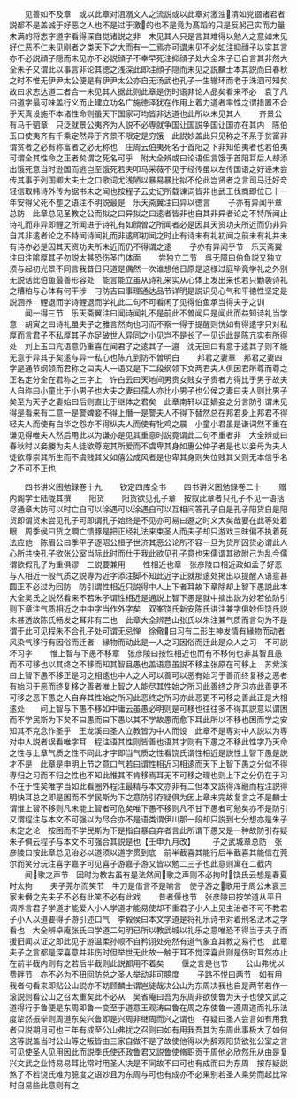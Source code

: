 <!-- { "loadSidebar": true } -->
　　见善如不及章　或以此章对沮溺文人之流説或以此章对激浊清如党锢诸君者説都不是盖诚于好恶之人也不是过于激的也不是竟为髙蹈的只是反躬己实而力量未满的将志字道字看得深自觉诸説之非　未见其人只是言其难得以勉人之意如未见好仁恶不仁未见刚者之类天下之大而有一二焉亦可谓未见不必如注抑顔子以实其言亦不必説顔子隠而未见亦不必説顔子不幸早死注抑顔子处大全朱子已自言其非然大全朱子又谓此以事言非论其徳之浅深此即注顔子隠而未见之説麟士本其説而曰春秋之时不惟无伊尹太公便是有伊尹太公亦自无汤武也孔子一生辙环而老于洙泗可知矣故曰求志达道二者合一未见其人据此则此章是伤时语非论人品矣看来不必　袁了凡曰道字最可味盖行义而止建立功名广施徳泽犹在作用上着力道者率性之谓措置不合乎天真设施不本诸性命则虽天下国家可均皆非达道也此所以未见其人
　　齐景公有马千驷章　只泛就景公夷齐为人説不必専就争国让国説争国让国亦在其内　陈伯玉曰使夷齐有千乘定然异于齐景不限定是穷饿　此説妙盖此只见称之不系于贫富非谓贫者之必有称富者之必无称也　庄周云伯夷死名于首阳之下非知伯夷者也若伯夷可谓全其性命之正者矣谓之死名可乎　附大全辨或曰论语但言饿于首阳耳后人却添出饿死意当时逊国而逃岂至饿死若夫叩马采薇不见于经传虽以左传国语之好诬未尝传其事于列国卿大夫士之口歌词尤浅陋以暴易暴比拟不伦此岂贤者之言司马迁好竒轻信取韩诗外传为据书未之闻也按程子云史记所载谏词皆非也武王伐商即位已十一年安得父死不塟之语注不明説最是　乐天斋翼注曰异以徳言
　　子亦有异闻乎章总防　此章总见圣教之公而拟之曰异拟之曰逺者皆非也自其非异者论之不特所闻止诗礼而非异即鲤之所闻进于诗礼有如顔曽之所闻者必是因其天资功夫所近而仍非异自其非逺者论之不特闻诗闻礼而非逺即初闻之时止有诗未有礼初闻之前未有礼并未有诗亦必是因其天资功夫所未近而仍不得谓之逺
　　子亦有异闻乎节　乐天斋翼注曰注隂厚其子勿説太甚恐伤圣门体面
　　尝独立二节　呉无障曰伯鱼説又独立须与起初光景不同言我昔日只道是偶然一次谁想他日原是这様过庭毕竟学礼之外别无説话此伯鱼最善形容处　能言能立虽从诗礼来实从心体上发出来也若只勦袭诗礼之糟粕与心体有何干涉　刁防吉曰事理通达品节详明是説识见心气和平徳性坚定是説涵养　鲤退而学诗鲤退而学礼此二句不可看闲了见得伯鱼承当得夫子之训
　　闻一得三节　乐天斋翼注曰闻诗闻礼不是前此不曽闻只是闻此而益知诗礼当学意　胡寅之曰诗礼虽夫子之雅言然向也习而不察一得于提醒则恍如有得逺字只对私厚而言君子不私厚其子亦足破世人异同之小见岂不是长了一见识此是陈亢实有所得处　刘上玉曰亢语意仍重喜在闻君子之逺其子一邉　沈无回曰有意于逺其子则不能无意于异其子矣逺与异一私心也陈亢到防不曽明白
　　邦君之妻章　邦君之妻四字是通节纲领而君称之曰夫人一语又是下二段纲领下文两君夫人俱因君所尊而尊之正名定分全在君称之三字上　许白云曰天地间男贵女贱女子贵者方得比于男子故夫人自称曰小童比于小男子也大夫之妻曰孺人亦比小男子也公侯之妻曰夫人则比男子矣至为天子之妻始曰后则直比于继体之君矣　此章南轩以正嫡妾之分言防引谓未见得是看来有二意一是警婢妾不得上僭一是警夫人不得下替然总在邦君身上邦君不得轻夫人而使有白华之怨亦不得纵夫人而使有牝鸡之晨　小童小君虽是谦词然不重在谦见得唯夫人然后用此以为谦亦是见其重意时説竟谓此二句不重者非　大全辨或曰春秋时以妾媵为夫人徒欲尊宠其所爱而不虞卑其身如惠公仲子者是也以妾母为夫人徒欲尊崇其所生而不虞贱其父如僖公成风者是也卑其身则失位贱其父则无本信乎名之不可不正也






　　四书讲义困勉録卷十九
　　钦定四库全书
　　四书讲义困勉録卷二十
　　赠内阁学士陆陇其撰
　　阳货
　　阳货欲见孔子章　按叙此章者只孔子不见一语括尽通章大防可以时亡自可以涂遇可以涂遇自可以互相问答孔子自是孔子阳货自是阳货即谓货未尝见孔子可即谓孔子始终是不见亦可易曰遯之时义大矣哉要在此等处着眼　周季侯曰货之瞷亡馈豚是把正经礼法来束圣人而夫子却只游戏三昩偏不执着死法应他　陈眉公曰季平子逐昭公桓子世济其恶公论所不容一旦为货所囚货必谓此人心所共快孔子欲张公室当际此时而仕于我此欲见孔子意也宋儒谓其欲附己为乱今儒谓欲假孔子为重俱谬　三説要兼用
　　性相近也章　张彦陵曰相近政如孟子好恶与人相近一般气质之説専为近字添注脚不知此近字正就那逺处掲出以提醒人语意甚圆正不必过为回防　防引谓性相近只説得中人上下者耳故下章除却上智下愚説此本大全吴氏之説然看来不若朱子谓性相近是通説上智下愚是就中摘出説为妙若依防引则下章注气质相近之中中字当作外字矣　双峯饶氏新安陈氏讲注兼字俱妙但饶氏説未甚透故陈氏畅发之耳非有二也　此章大全辨芑山张氏以朱注兼气质而言句为不是谓于此可见程朱不合孔子处可谓无忌惮　徐儆曰习有二形生神发情有縁物而动者风染气移行有因俗而迁者　縁物而动此是一人之习因俗而迁此是众人之习　不可説坏习字
　　惟上智与下愚不移章　张彦陵曰按性相近也而有不移何也非其智且愚而不可移也以其终之不移而知其智且愚也盖语意虽説不移主张原在可移上　苏紫溪曰上智下愚不移正是习之相逺也中人之人可以善可以恶有始习于善而终复移之恶者有始习于恶而终复移之善者唯上智之人能尽其性始之所习此善终之所习亦此善更不可移之恶下愚之人自弃其性始之所习此恶终之所习亦此恶更不可移之善此正是大相逺处　　问上智与下愚不移如中庸云虽愚必明则是可移也往往多不得其説意以谓困而不学民斯为下矣不曰愚而曰下愚以其不学故愚而愈下耳此所以不移也困而学之安知其不克念作圣乎　王龙溪曰圣人立教皆为中人而设　此章不是専对中人説以为専对中人説者误看唯字耳　程注语其性则皆善也语其才则有下愚之不移此性字乃天命之性与上章气质之性不同此才字即当气质之性看饶氏谓性相近是説性上智下愚是説才不是　此章是申明上节之意口气若曰谓性相近习相逺而天下上智下愚之分似不得専归之习而不归之性也不知此惟其不肯移焉耳无不可移之理也则上下之分仍在于习不在于性矣唯字当如此看圈外程注最精与本文亦非有二但本文説得浑融而程注説得明快耳总之即是困而不学民斯为下之意防引存疑俱为因上章未完故复言之不是麟士谓惟上智不移则凡未能上智者可危矣唯下愚不移则凡不甘下愚者可勉矣亦不是防引又谓程注与本文不可强以为尽合亦不是语类谓伊川那一段却只説到七分想亦是朱子未定之论　按困而不学民斯为下是指自暴自弃者言此所谓下愚又是一种故防引存疑朱子俱云程子与本文不可强合其説是也【壬申九月改】
　　子之武城章总防　张彦陵曰按此章总见治必以道须以道字贯到底　前半截喜其能行后半截喜其能信在莞尔而笑分玩注喜字嘉字可见喜子游嘉子游又皆以勉二三子也此意则寓在二截内
　　闻歌之声节　因时为教古虽有是法然闻歌之声则不必拘时饶氏云想是春夏时太拘
　　夫子莞尔而笑节　牛刀是借言不是喻言　使子游之歌用于周公未衰三家未僭之先夫子不必有此笑不必有此戏
　　昔者偃也节　张彦陵曰按学道从平日调养言君子学道才能爱人小人学道才能易使却不重君子小人上见主治者不可不教君子小人以道要得子游引述口气　李毅侯曰本文学道是将礼乐诗书对着刑名法术之学看也　大全辨卓庵张氏曰学道二句明已所以教武城以礼乐之意唯恐不得当于夫子而援旧闻以证之即此见子游温柔孙顺不自矜诩处宛然有道气象宜其教之易行也　此章夫子之言都是深喜意并非伤时但举世无此故一触于耳不觉深喜此则是伤时耳然亦止在前半截内则有之若后半截则此説都用不着矣
　　偃之言是也节
　　公山弗扰以费畔节　亦不必为不狃回防总之圣人举动非可臆度
　　子路不悦曰两节　如有用我者句看来即贴公山説亦不妨顾麟士谓岂徒哉决公山为东周决我也自是两节若作一滚説则看公山之召太重矣此不必从　吴省庵曰吾为东周非欲使鲁为天子也使文武之道得行于鲁便是东周即鲁一变至于道意王观涛曰鲁在周之东使鲁一遵周道而礼乐法度犂然振举则周道东矣兴鲁即是兴周非继周而兴之谓也　存疑曰圣人尝言如有用我者只説期月可也三年有成至公山弗扰之召则曰如有用我吾其为东周此事极大了如何这等説盖当时公山等之叛皆由三家自做不是了故使他得以为辞观阳货欲张公室之言可见使圣人见用因此而説季氏使还政鲁君又説鲁使脩职贡于周他必欣然乐从由是复兴文武之业特易易耳比常时用圣人决是不同故不曰可也有成而曰为东周　按存疑説煞了不若饶氏难为臆度之语妙且为东周与可也有成亦不必果别若圣人乘势而起比常时自易些此意则有之
